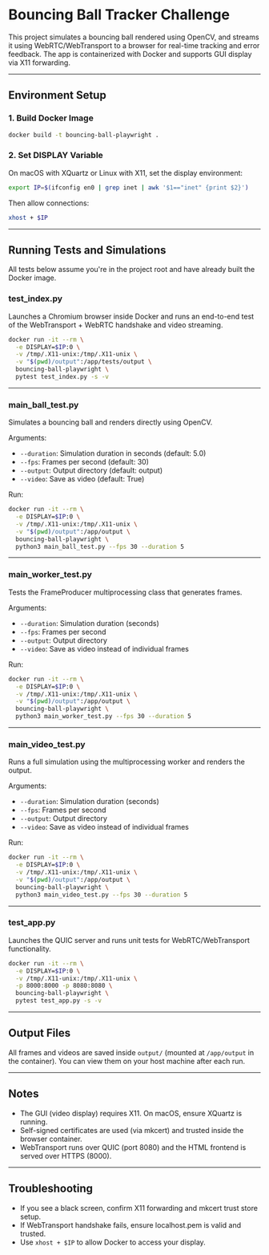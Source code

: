 # Bouncing Ball Tracker Challenge

This project simulates a bouncing ball rendered using OpenCV, and streams it using WebRTC/WebTransport to a browser for real-time tracking and error feedback. The app is containerized with Docker and supports GUI display via X11 forwarding.

---

## Environment Setup

### 1. Build Docker Image

```bash
docker build -t bouncing-ball-playwright .
```

### 2. Set DISPLAY Variable

On macOS with XQuartz or Linux with X11, set the display environment:

```bash
export IP=$(ifconfig en0 | grep inet | awk '$1=="inet" {print $2}')
```

Then allow connections:

```bash
xhost + $IP
```

---

## Running Tests and Simulations

All tests below assume you're in the project root and have already built the Docker image.

### test_index.py

Launches a Chromium browser inside Docker and runs an end-to-end test of the WebTransport + WebRTC handshake and video streaming.

```bash
docker run -it --rm \
  -e DISPLAY=$IP:0 \
  -v /tmp/.X11-unix:/tmp/.X11-unix \
  -v "$(pwd)/output":/app/tests/output \
  bouncing-ball-playwright \
  pytest test_index.py -s -v
```

---

### main_ball_test.py

Simulates a bouncing ball and renders directly using OpenCV.

Arguments:
- `--duration`: Simulation duration in seconds (default: 5.0)
- `--fps`: Frames per second (default: 30)
- `--output`: Output directory (default: output)
- `--video`: Save as video (default: True)

Run:

```bash
docker run -it --rm \
  -e DISPLAY=$IP:0 \
  -v /tmp/.X11-unix:/tmp/.X11-unix \
  -v "$(pwd)/output":/app/output \
  bouncing-ball-playwright \
  python3 main_ball_test.py --fps 30 --duration 5
```

---

### main_worker_test.py

Tests the FrameProducer multiprocessing class that generates frames.

Arguments:
- `--duration`: Simulation duration (seconds)
- `--fps`: Frames per second
- `--output`: Output directory
- `--video`: Save as video instead of individual frames

Run:

```bash
docker run -it --rm \
  -e DISPLAY=$IP:0 \
  -v /tmp/.X11-unix:/tmp/.X11-unix \
  -v "$(pwd)/output":/app/output \
  bouncing-ball-playwright \
  python3 main_worker_test.py --fps 30 --duration 5
```

---

### main_video_test.py

Runs a full simulation using the multiprocessing worker and renders the output.

Arguments:
- `--duration`: Simulation duration (seconds)
- `--fps`: Frames per second
- `--output`: Output directory
- `--video`: Save as video instead of individual frames

Run:

```bash
docker run -it --rm \
  -e DISPLAY=$IP:0 \
  -v /tmp/.X11-unix:/tmp/.X11-unix \
  -v "$(pwd)/output":/app/output \
  bouncing-ball-playwright \
  python3 main_video_test.py --fps 30 --duration 5
```

---

### test_app.py

Launches the QUIC server and runs unit tests for WebRTC/WebTransport functionality.

```bash
docker run -it --rm \
  -e DISPLAY=$IP:0 \
  -v /tmp/.X11-unix:/tmp/.X11-unix \
  -p 8000:8000 -p 8080:8080 \
  bouncing-ball-playwright \
  pytest test_app.py -s -v
```

---

## Output Files

All frames and videos are saved inside `output/` (mounted at `/app/output` in the container). You can view them on your host machine after each run.

---

## Notes

- The GUI (video display) requires X11. On macOS, ensure XQuartz is running.
- Self-signed certificates are used (via mkcert) and trusted inside the browser container.
- WebTransport runs over QUIC (port 8080) and the HTML frontend is served over HTTPS (8000).

---

## Troubleshooting

- If you see a black screen, confirm X11 forwarding and mkcert trust store setup.
- If WebTransport handshake fails, ensure localhost.pem is valid and trusted.
- Use `xhost + $IP` to allow Docker to access your display.
